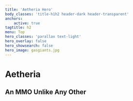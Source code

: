 ```yaml
---
title: 'Aetheria Hero'
body_classes: 'title-h1h2 header-dark header-transparent'
anchors:
    active: true
tagtitle: h2
menu: Top
hero_classes: 'parallax text-light'
hero_overlay: false
hero_showsearch: false
hero_image: gasgiants.jpg
---
```


# Aetheria
## An MMO Unlike Any Other





